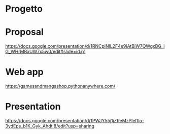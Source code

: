 # Progetto
# Proposal 
https://docs.google.com/presentation/d/1RNCpiNlL2F4e9lAtBiW7QWgxBG_iG_WHrMBxUW7x5w0/edit#slide=id.p1
# Web app
https://gamesandmangashop.pythonanywhere.com/
# Presentation
https://docs.google.com/presentation/d/1PWJY55j1jZReMzPleI1Io-3ydEps_b1K_Gyk_Ahdtl8/edit?usp=sharing
